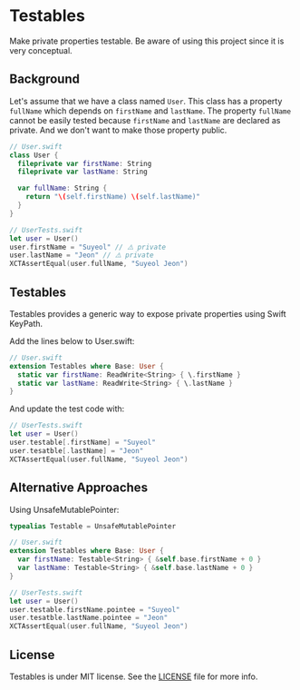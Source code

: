 # Testables

Make private properties testable. Be aware of using this project since it is very conceptual.

## Background

Let's assume that we have a class named `User`. This class has a property `fullName` which depends on `firstName` and `lastName`. The property `fullName` cannot be easily tested because `firstName` and `lastName` are declared as private. And we don't want to make those property public.

```swift
// User.swift
class User {
  fileprivate var firstName: String
  fileprivate var lastName: String

  var fullName: String {
    return "\(self.firstName) \(self.lastName)"
  }
}

// UserTests.swift
let user = User()
user.firstName = "Suyeol" // ⚠️ private
user.lastName = "Jeon" // ⚠️ private
XCTAssertEqual(user.fullName, "Suyeol Jeon")
```

## Testables

Testables provides a generic way to expose private properties using Swift KeyPath.

Add the lines below to User.swift:

```swift
// User.swift
extension Testables where Base: User {
  static var firstName: ReadWrite<String> { \.firstName }
  static var lastName: ReadWrite<String> { \.lastName }
}
```

And update the test code with:

```swift
// UserTests.swift
let user = User()
user.testable[.firstName] = "Suyeol"
user.tesatble[.lastName] = "Jeon"
XCTAssertEqual(user.fullName, "Suyeol Jeon")
```

## Alternative Approaches

Using UnsafeMutablePointer:

```swift
typealias Testable = UnsafeMutablePointer

// User.swift
extension Testables where Base: User {
  var firstName: Testable<String> { &self.base.firstName + 0 }
  var lastName: Testable<String> { &self.base.lastName + 0 }
}

// UserTests.swift
let user = User()
user.testable.firstName.pointee = "Suyeol"
user.tesatble.lastName.pointee = "Jeon"
XCTAssertEqual(user.fullName, "Suyeol Jeon")
```

## License

Testables is under MIT license. See the [LICENSE](LICENSE) file for more info.
